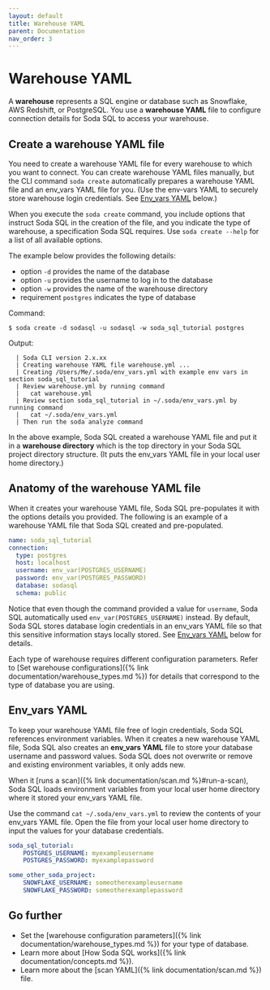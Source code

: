 ```yaml
---
layout: default
title: Warehouse YAML
parent: Documentation
nav_order: 3
---
```


# Warehouse YAML

A **warehouse** represents a SQL engine or database such as Snowflake, AWS Redshift, or PostgreSQL. You use a **warehouse YAML** file to configure connection details for Soda SQL to access your warehouse. 

## Create a warehouse YAML file

You need to create a warehouse YAML file for every warehouse to which you want to connect. You can create warehouse YAML files manually, but the CLI command `soda create` automatically prepares a warehouse YAML file and an env_vars YAML file for you. (Use the env-vars YAML to securely store warehouse login credentials. See [Env_vars YAML](#env_vars-yaml) below.)

When you execute the `soda create` command, you include options that instruct Soda SQL in the creation of the file, and you indicate the type of warehouse, a specification Soda SQL requires. Use `soda create --help` for a list of all available options. 

The example below provides the following details:
* option `-d` provides the name of the database
* option `-u` provides the username to log in to the database
* option `-w` provides the name of the warehouse directory
* requirement `postgres` indicates the type of database 


Command:
```shell
$ soda create -d sodasql -u sodasql -w soda_sql_tutorial postgres
```
Output:
```shell
  | Soda CLI version 2.x.xx
  | Creating warehouse YAML file warehouse.yml ...
  | Creating /Users/Me/.soda/env_vars.yml with example env vars in section soda_sql_tutorial
  | Review warehouse.yml by running command
  |   cat warehouse.yml
  | Review section soda_sql_tutorial in ~/.soda/env_vars.yml by running command
  |   cat ~/.soda/env_vars.yml
  | Then run the soda analyze command
```

In the above example, Soda SQL created a warehouse YAML file and put it in a **warehouse directory** which is the top directory in your Soda SQL project directory structure. (It puts the env_vars YAML file in your local user home directory.)


## Anatomy of the warehouse YAML file

When it creates your warehouse YAML file, Soda SQL pre-populates it with the options details you provided. The following is an example of a warehouse YAML file that Soda SQL created and pre-populated.

```yaml
name: soda_sql_tutorial
connection:
  type: postgres
  host: localhost
  username: env_var(POSTGRES_USERNAME)
  password: env_var(POSTGRES_PASSWORD)
  database: sodasql
  schema: public
```

Notice that even though the command provided a value for `username`, Soda SQL automatically used `env_var(POSTGRES_USERNAME)` instead. By default, Soda SQL stores database login credentials in an env_vars YAML file so that this sensitive information stays locally stored. See [Env_vars YAML](#env_vars-yaml) below for details.

Each type of warehouse requires different configuration parameters. Refer to [Set warehouse configurations]({% link documentation/warehouse_types.md %}) for details that correspond to the type of database you are using. 


## Env_vars YAML

To keep your warehouse YAML file free of login credentials, Soda SQL references environment variables. When it creates a new warehouse YAML file, Soda SQL also creates an **env_vars YAML** file to store your database username and password values. Soda SQL does not overwrite or remove and existing environment variables, it only adds new. 

When it [runs a scan]({% link documentation/scan.md %}#run-a-scan), Soda SQL loads environment variables from your local user home directory where it stored your env_vars YAML file. 

Use the command `cat ~/.soda/env_vars.yml` to review the contents of your env_vars YAML file. Open the file from your local user home directory to input the values for your database credentials.

```yaml
soda_sql_tutorial:
    POSTGRES_USERNAME: myexampleusername
    POSTGRES_PASSWORD: myexamplepassword

some_other_soda_project:
    SNOWFLAKE_USERNAME: someotherexampleusername
    SNOWFLAKE_PASSWORD: someotherexamplepassword
```

## Go further

* Set the [warehouse configuration parameters]({% link documentation/warehouse_types.md %}) for your type of database.
* Learn more about [How Soda SQL works]({% link documentation/concepts.md %}).
* Learn more about the [scan YAML]({% link documentation/scan.md %}) file.
